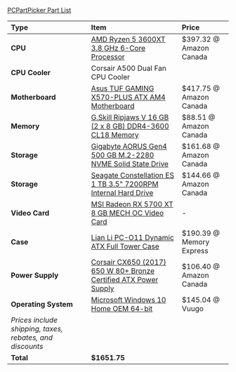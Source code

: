 [PCPartPicker Part List](https://ca.pcpartpicker.com/list/PhPQKp)

Type|Item|Price
:----|:----|:----
**CPU** | [AMD Ryzen 5 3600XT 3.8 GHz 6-Core Processor](https://ca.pcpartpicker.com/product/7sFKHx/amd-ryzen-5-3600xt-38-ghz-6-core-processor-100-100000281box) | $397.32 @ Amazon Canada 
**CPU Cooler**| Corsair A500 Dual Fan CPU Cooler| 
**Motherboard** | [Asus TUF GAMING X570-PLUS ATX AM4 Motherboard](https://ca.pcpartpicker.com/product/whMTwP/asus-tuf-gaming-x570-plus-atx-am4-motherboard-tuf-gaming-x570-plus) | $417.75 @ Amazon Canada 
**Memory** | [G.Skill Ripjaws V 16 GB (2 x 8 GB) DDR4-3600 CL18 Memory](https://ca.pcpartpicker.com/product/n6RgXL/gskill-ripjaws-v-16-gb-2-x-8-gb-ddr4-3600-memory-f4-3600c18d-16gvk) | $88.51 @ Amazon Canada 
**Storage** | [Gigabyte AORUS Gen4 500 GB M.2-2280 NVME Solid State Drive](https://ca.pcpartpicker.com/product/nPjNnQ/gigabyte-aorus-gen4-500-gb-m2-2280-nvme-solid-state-drive-gp-ag4500g) | $161.68 @ Amazon Canada 
**Storage** | [Seagate Constellation ES 1 TB 3.5" 7200RPM Internal Hard Drive](https://ca.pcpartpicker.com/product/ZwsKHx/seagate-internal-hard-drive-st1000nm0011) | $144.66 @ Amazon Canada 
**Video Card** | [MSI Radeon RX 5700 XT 8 GB MECH OC Video Card](https://ca.pcpartpicker.com/product/HWbCmG/msi-radeon-rx-5700-xt-8-gb-mech-oc-video-card-rx-5700-xt-mech-oc) |-
**Case** | [Lian Li PC-O11 Dynamic ATX Full Tower Case](https://ca.pcpartpicker.com/product/Hwkj4D/lian-li-pc-o11dx-atx-full-tower-case-pc-o11dx) | $190.39 @ Memory Express 
**Power Supply** | [Corsair CX650 (2017) 650 W 80+ Bronze Certified ATX Power Supply](https://ca.pcpartpicker.com/product/3F2rxr/corsair-cx-2017-650w-80-bronze-certified-atx-power-supply-cp-9020122-na) | $106.40 @ Amazon Canada 
**Operating System** | [Microsoft Windows 10 Home OEM 64-bit](https://ca.pcpartpicker.com/product/wtgPxr/microsoft-os-kw900140) | $145.04 @ Vuugo  
 | *Prices include shipping, taxes, rebates, and discounts* |
 | **Total** | **$1651.75**
